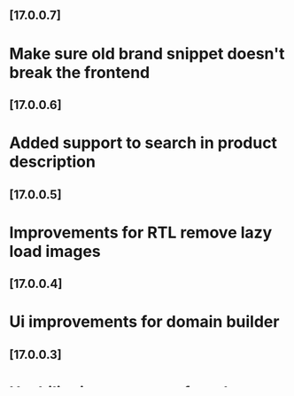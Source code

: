 ## [17.0.0.7]
# Make sure old brand snippet doesn't break the frontend
## [17.0.0.6]
# Added support to search in product description
## [17.0.0.5]
# Improvements for RTL remove lazy load images
## [17.0.0.4]
# Ui improvements for domain builder
## [17.0.0.3]
# Usability improvement for tab snippet
## [17.0.0.2]
# Technical improvements for buider tools
## [17.0.0.1]
# Fix error when there is no pricelist and user do add to cart.
## [17.0.0.0]
### Added
- Initial release.
